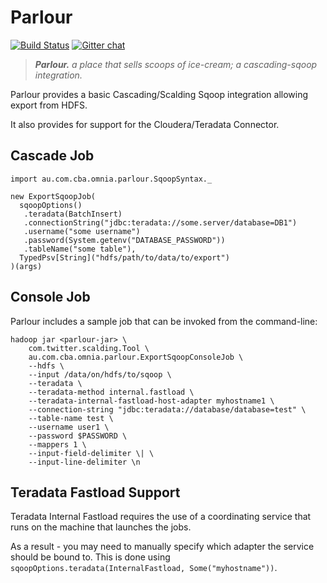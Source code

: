 Parlour
=======

[![Build Status](https://travis-ci.org/CommBank/parlour.svg?branch=master)](https://travis-ci.org/CommBank/parlour)
[![Gitter chat](https://badges.gitter.im/CommBank.png)](https://gitter.im/CommBank)

> ***Parlour.*** *a place that sells scoops of ice-cream; a cascading-sqoop integration.*

Parlour provides a basic Cascading/Scalding Sqoop integration allowing export from HDFS.

It also provides for support for the Cloudera/Teradata Connector.

Cascade Job
-----------

    import au.com.cba.omnia.parlour.SqoopSyntax._

    new ExportSqoopJob(
      sqoopOptions()
       .teradata(BatchInsert)
       .connectionString("jdbc:teradata://some.server/database=DB1")
       .username("some username")
       .password(System.getenv("DATABASE_PASSWORD"))
       .tableName("some table"),
      TypedPsv[String]("hdfs/path/to/data/to/export")
    )(args)


Console Job
-----------

Parlour includes a sample job that can be invoked from the command-line:

    hadoop jar <parlour-jar> \
        com.twitter.scalding.Tool \
        au.com.cba.omnia.parlour.ExportSqoopConsoleJob \
        --hdfs \
        --input /data/on/hdfs/to/sqoop \
        --teradata \
        --teradata-method internal.fastload \
        --teradata-internal-fastload-host-adapter myhostname1 \
        --connection-string "jdbc:teradata://database/database=test" \
        --table-name test \
        --username user1 \
        --password $PASSWORD \
        --mappers 1 \
        --input-field-delimiter \| \
        --input-line-delimiter \n


Teradata Fastload Support
-------------------------

Teradata Internal Fastload requires the use of a coordinating service that runs on the
machine that launches the jobs.

As a result - you may need to manually specify which  adapter the service should be bound to.
 This is done using `sqoopOptions.teradata(InternalFastload, Some("myhostname"))`.

